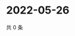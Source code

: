 # 2022-05-26

共 0 条

<!-- BEGIN WEIBO -->
<!-- 最后更新时间 Thu May 26 2022 17:01:10 GMT+0800 (China Standard Time) -->

<!-- END WEIBO -->
